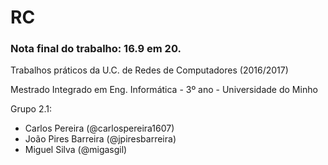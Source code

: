 # RC
### Nota final do trabalho: 16.9 em 20.

Trabalhos práticos da U.C. de Redes de Computadores (2016/2017)

Mestrado Integrado em Eng. Informática - 3º ano - Universidade do Minho

Grupo 2.1:
* Carlos Pereira (@carlospereira1607)
* João Pires Barreira (@jpiresbarreira)
* Miguel Silva (@migasgil)
